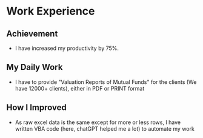 # Work Experience

## Achievement

  - I have increased my productivity by 75%.

## My Daily Work

  - I have to provide "Valuation Reports of Mutual Funds" for the clients (We have 12000+ clients), either in PDF or PRINT format

## How I Improved

  - As raw excel data is the same except for more or less rows, I have written VBA code (here, chatGPT helped me a lot) to automate my work
